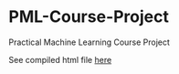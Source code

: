 # PML-Course-Project
Practical Machine Learning Course Project

See compiled html file [here](http://m2young.github.io/PML-Course-Project/course_project_html)

